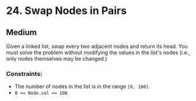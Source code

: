# 24. Swap Nodes in Pairs

## Medium

Given a linked list, swap every two adjacent nodes and return its head. You must solve the problem without modifying the
values in the list's nodes (i.e., only nodes themselves may be changed.)

### Constraints:

- The number of nodes in the list is in the range `[0, 100]`.
- `0 <= Node.val <= 100`
